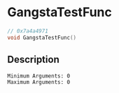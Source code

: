 # GangstaTestFunc
```c
// 0x7a4a4971
void GangstaTestFunc()
```
## Description
```
Minimum Arguments: 0
Maximum Arguments: 0
```
